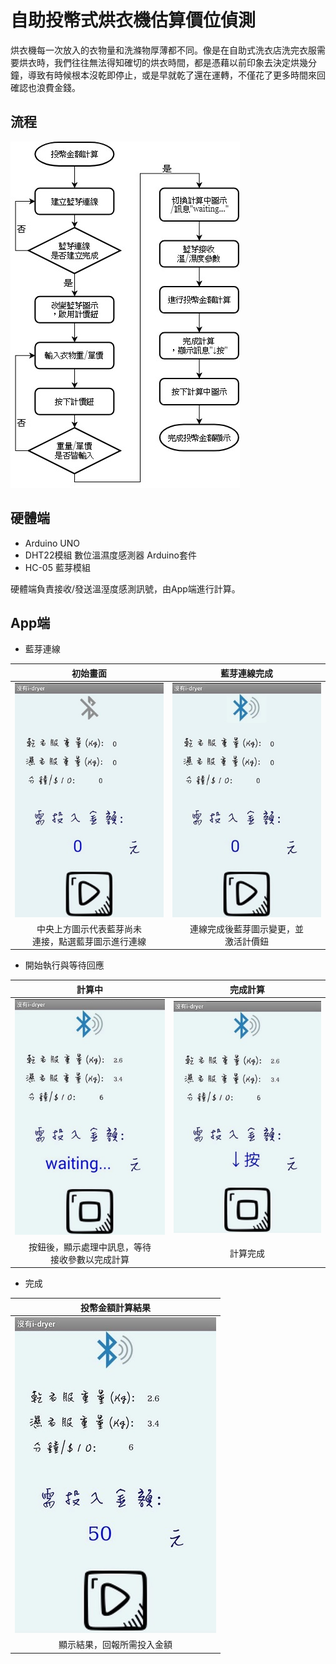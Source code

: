 # 自助投幣式烘衣機估算價位偵測

烘衣機每一次放入的衣物量和洗滌物厚薄都不同。像是在自助式洗衣店洗完衣服需要烘衣時，我們往往無法得知確切的烘衣時間，都是憑藉以前印象去決定烘幾分鐘，導致有時候根本沒乾即停止，或是早就乾了還在運轉，不僅花了更多時間來回確認也浪費金錢。

## 流程

![image](snapshot/Humid.jpg "投幣式烘衣機估價")

## 硬體端

* Arduino UNO
* DHT22模組 數位溫濕度感測器 Arduino套件
* HC-05 藍芽模組

硬體端負責接收/發送溫溼度感測訊號，由App端進行計算。

## App端

* 藍芽連線

|初始畫面|藍芽連線完成|
|:--:|:--:|
|![image](snapshot/BT_nc.jpg "初始畫面")|![image](snapshot/BT_ced.jpg "藍芽連線完成")|
|中央上方圖示代表藍芽尚未<br>連接，點選藍芽圖示進行連線|連線完成後藍芽圖示變更，並<br>激活計價鈕|

* 開始執行與等待回應

|計算中|完成計算|
|:--:|:--:|
|![image](snapshot/Data_In.jpg "計算中")|![image](snapshot/Data_Ok.jpg "完成計算")|
|按鈕後，顯示處理中訊息，等待<br>接收參數以完成計算|計算完成|

* 完成

|投幣金額計算結果|
|:--:|
|![image](snapshot/Show.jpg "回報所需投入金額")|
|顯示結果，回報所需投入金額|
